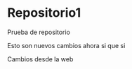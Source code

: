 # Repositorio1
Prueba de repositorio

Esto son nuevos cambios ahora si que si

Cambios desde la web
